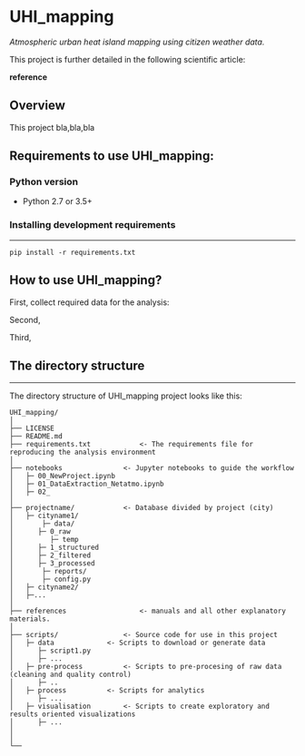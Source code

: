 # UHI_mapping
_Atmospheric urban heat island mapping using citizen weather data._

This project is further detailed in the following scientific article: 

  **reference**


## Overview
This project bla,bla,bla



## Requirements to use UHI_mapping:

### Python version
 - Python 2.7 or 3.5+

### Installing development requirements
------------

    pip install -r requirements.txt


## How to use **UHI_mapping**?

First, collect required data for the analysis: 

Second,

Third, 

## The directory structure
------------

The directory structure of UHI_mapping project looks like this: 

```
UHI_mapping/
│
├── LICENSE
├── README.md
├── requirements.txt   			<- The requirements file for reproducing the analysis environment
│          		
├── notebooks				<- Jupyter notebooks to guide the workflow
│   ├─ 00_NewProject.ipynb      	
│   ├─ 01_DataExtraction_Netatmo.ipynb        		
│   ├─ 02_      		
│             		
├── projectname/			<- Database divided by project (city)
│   ├─ cityname1/
│   	├─ data/
│	   ├─ 0_raw
│	      ├─ temp				
│	   ├─ 1_structured
│	   ├─ 2_filtered
│	   ├─ 3_processed    
│   	├─ reports/
│   	├─ config.py                    		
│   ├─ cityname2/
│	├─...
│
├── references         			<- manuals and all other explanatory materials.          
│
├── scripts/				<- Source code for use in this project
│	├─ data				<- Scripts to download or generate data
│	   ├─ script1.py
│	   ├─ ...
│	├─ pre-process			<- Scripts to pre-procesing of raw data (cleaning and quality control)
│	   ├─ ..
│	├─ process			<- Scripts for analytics
│	   ├─ ...
│	├─ visualisation		<- Scripts to create exploratory and results oriented visualizations
│	   ├─ ...
│
│
└──
```
